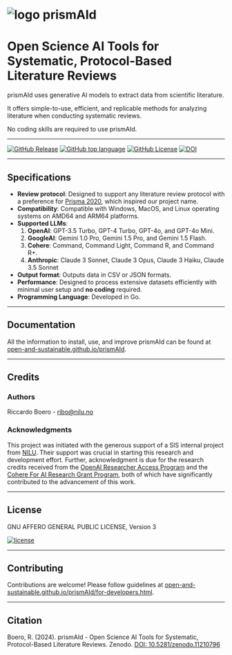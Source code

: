 # ![logo](https://raw.githubusercontent.com/ricboer0/prismAId/main/figures/prismAId_logo.png) prismAId
# Open Science AI Tools for Systematic, Protocol-Based Literature Reviews

prismAId uses generative AI models to extract data from scientific literature. 

It offers simple-to-use, efficient, and replicable methods for analyzing literature when conducting systematic reviews. 

No coding skills are required to use prismAId.

---

[![GitHub Release](https://img.shields.io/github/v/release/Open-and-Sustainable/prismAId?sort=semver&display_name=tag&style=flat)](https://github.com/Open-and-Sustainable/prismAId/releases)
[![GitHub top language](https://img.shields.io/github/languages/top/Open-and-Sustainable/prismAId?style=flat)](https://go.dev/)
[![GitHub License](https://img.shields.io/github/license/Open-and-Sustainable/prismAId?style=flat)](https://www.gnu.org/licenses/agpl-3.0.en.html#license-text)
[![DOI](https://zenodo.org/badge/DOI/10.5281/zenodo.11210796.svg)](https://doi.org/10.5281/zenodo.11210796)

---

## Specifications
- **Review protocol**: Designed to support any literature review protocol with a preference for [Prisma 2020](https://www.prisma-statement.org/prisma-2020), which inspired our project name.
- **Compatibility**: Compatible with Windows, MacOS, and Linux operating systems on AMD64 and ARM64 platforms.
- **Supported LLMs**: 
    1. **OpenAI**: GPT-3.5 Turbo, GPT-4 Turbo, GPT-4o, and GPT-4o Mini.
    2. **GoogleAI**: Gemini 1.0 Pro, Gemini 1.5 Pro, and Gemini 1.5 Flash.
    3. **Cohere**: Command, Command Light, Command R, and Command R+.
    4. **Anthropic**: Claude 3 Sonnet, Claude 3 Opus, Claude 3 Haiku, Claude 3.5 Sonnet
- **Output format**: Outputs data in CSV or JSON formats.
- **Performance**: Designed to process extensive datasets efficiently with minimal user setup and **no coding** required.
- **Programming Language**: Developed in Go.

---

## Documentation
All the information to install, use, and improve prismAId can be found at [open-and-sustainable.github.io/prismAId](https://open-and-sustainable.github.io/prismAId/).

---

## Credits
### Authors
Riccardo Boero - ribo@nilu.no

### Acknowledgments
This project was initiated with the generous support of a SIS internal project from [NILU](https://nilu.com). Their support was crucial in starting this research and development effort. Further, acknowledgment is due for the research credits received from the [OpenAI Researcher Access Program](https://grants.openai.com/prog/openai_researcher_access_program/) and the [Cohere For AI Research Grant Program](https://share.hsforms.com/1aF5ZiZDYQqCOd8JSzhUBJQch5vw?ref=txt.cohere.com), both of which have significantly contributed to the advancement of this work.

---

## License
GNU AFFERO GENERAL PUBLIC LICENSE, Version 3

[![license](https://www.gnu.org/graphics/agplv3-155x51.png)](https://www.gnu.org/licenses/agpl-3.0.en.html#license-text)


---

## Contributing
Contributions are welcome! Please follow guidelines at [open-and-sustainable.github.io/prismAId/for-developers.html](https://open-and-sustainable.github.io/prismAId/for-developers.html).

---

## Citation
Boero, R. (2024). prismAId - Open Science AI Tools for Systematic, Protocol-Based Literature Reviews. Zenodo. [DOI: 10.5281/zenodo.11210796](https://doi.org/10.5281/zenodo.11210796)

